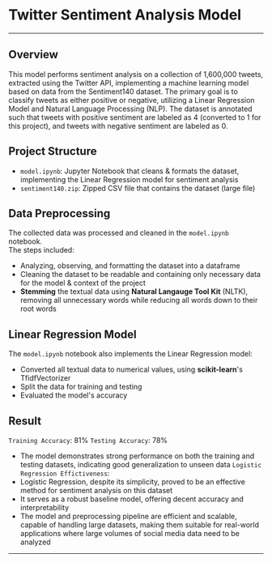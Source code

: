# Twitter Sentiment Analysis Model
---

## Overview
This model performs sentiment analysis on a collection of 1,600,000 tweets, extracted using the Twitter API, implementing a machine learning model based on data from the Sentiment140 dataset. The primary goal is to classify tweets as either positive or negative, utilizing a Linear Regression Model and Natural Language Processing (NLP). The dataset is annotated such that tweets with positive sentiment are labeled as 4 (converted to 1 for this project), and tweets with negative sentiment are labeled as 0.

## Project Structure
- `model.ipynb`: Jupyter Notebook that cleans & formats the dataset, implementing the Linear Regression model for sentiment analysis
- `sentiment140.zip`: Zipped CSV file that contains the dataset (large file)

## Data Preprocessing
The collected data was processed and cleaned in the `model.ipynb` notebook.  
The steps included:
- Analyzing, observing, and formatting the dataset into a dataframe
- Cleaning the dataset to be readable and containing only necessary data for the model & context of the project
- **Stemming** the textual data using **Natural Langauge Tool Kit** (NLTK), removing all unnecessary words while reducing all words down to their root words

## Linear Regression Model
The `model.ipynb` notebook also implements the Linear Regression model:
- Converted all textual data to numerical values, using **scikit-learn**'s TfidfVectorizer
- Split the data for training and testing
- Evaluated the model's accuracy

## Result
`Training Accuracy`: 81%
`Testing Accuracy`: 78%
- The model demonstrates strong performance on both the training and testing datasets, indicating good generalization to unseen data
`Logistic Regression Effictiveness`:
- Logistic Regression, despite its simplicity, proved to be an effective method for sentiment analysis on this dataset
- It serves as a robust baseline model, offering decent accuracy and interpretability
- The model and preprocessing pipeline are efficient and scalable, capable of handling large datasets, making them suitable for real-world applications where large volumes of social media data need to be analyzed
---
